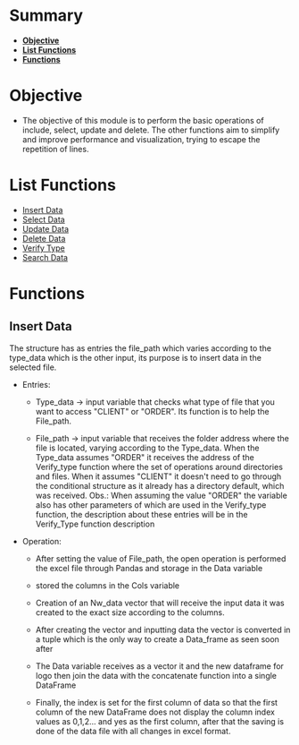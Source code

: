 # Summary
- **[Objective]()**
- **[List Functions]()**
- **[Functions]()**
# Objective
- The objective of this module is to perform the basic operations of
include, select, update and delete.
The other functions aim to simplify and improve performance and
visualization, trying to escape the repetition of lines.

# List Functions
- [Insert Data ]()
- [Select Data ]()
- [Update Data ]()
- [Delete Data ]()
- [Verify Type ]()
- [Search Data ]()

# Functions

## Insert Data
The structure has as entries the file_path which varies according to
the type_data which is the other input, its purpose is to insert data in the selected file.<br>
- Entries:<br>
   - Type_data -> input variable that checks what type of file
     that you want to access "CLIENT" or "ORDER". Its function is to help the File_path.

  - File_path -> input variable that receives the folder address
    where the file is located, varying according to the Type_data. When the
    Type_data assumes "ORDER" it receives the address of the Verify_type function where the
    set of operations around directories and files. When it assumes "CLIENT"
    it doesn't need to go through the conditional structure as it already has a directory
    default, which was received.
    Obs.: When assuming the value "ORDER" the variable also has other parameters of which
    are used in the Verify_type function, the description about these entries will be in the
    Verify_Type function description

- Operation:
  - After setting the value of File_path, the open operation is performed
    the excel file through Pandas and storage in the Data variable
    
  - stored the columns in the Cols variable

  - Creation of an Nw_data vector that will receive the input data
    it was created to the exact size according to the columns.
    
  - After creating the vector and inputting data the vector is converted
    in a tuple which is the only way to create a Data_frame
    as seen soon after
    
  - The Data variable receives as a vector it and the new dataframe for logo
    then join the data with the concatenate function into a single DataFrame
    
  - Finally, the index is set for the first column of data so that
  the first column of the new DataFrame does not display the column index values
  as 0,1,2... and yes as the first column, after that the saving is done
of the data file with all changes in excel format.
